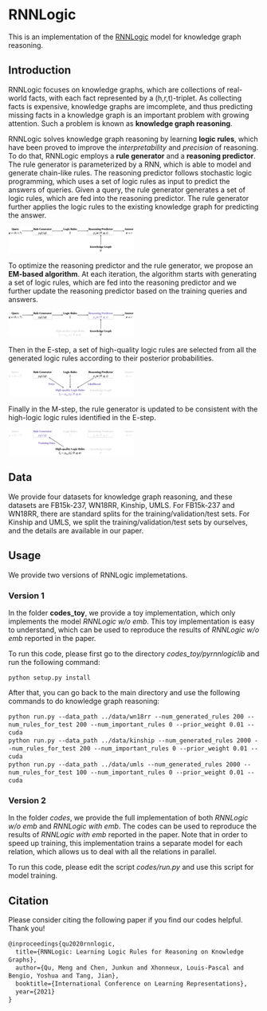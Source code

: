 # RNNLogic

This is an implementation of the [RNNLogic](https://arxiv.org/abs/2010.04029) model for knowledge graph reasoning. 

## Introduction

RNNLogic focuses on knowledge graphs, which are collections of real-world facts, with each fact represented by a (h,r,t)​-triplet. As collecting facts is expensive, knowledge graphs are imcomplete, and thus predicting missing facts in a knowledge graph is an important problem with growing attention. Such a problem is known as **knowledge graph reasoning**.

RNNLogic solves knowledge graph reasoning by learning **logic rules**, which have been proved to improve the *interpretability* and *precision* of reasoning. To do that, RNNLogic employs a **rule generator** and a **reasoning predictor**. The rule generator is parameterized by a RNN, which is able to model and generate chain-like rules. The reasoning predictor follows stochastic logic programming, which uses a set of logic rules as input to predict the answers of queries. Given a query, the rule generator generates a set of logic rules, which are fed into the reasoning predictor. The rule generator further applies the logic rules to the existing knowledge graph for predicting the answer.

<img src="./figures/workflow.png" alt="workflow" img width="50%" />

To optimize the reasoning predictor and the rule generator, we propose an **EM-based algorithm**. At each iteration, the algorithm starts with generating a set of logic rules, which are fed into the reasoning predictor and we further update the reasoning predictor based on the training queries and answers.

<img src="./figures/pre-step.png" alt="pre-step" img width="50%" />

Then in the E-step, a set of high-quality logic rules are selected from all the generated logic rules according to their posterior probabilities.

<img src="./figures/e-step.png" alt="e-step" img width="50%" />

Finally in the M-step, the rule generator is updated to be consistent with the high-logic logic rules identified in the E-step.

<img src="./figures/m-step.png" alt="m-step" img width="50%" />

## Data
We provide four datasets for knowledge graph reasoning, and these datasets are FB15k-237, WN18RR, Kinship, UMLS. For FB15k-237 and WN18RR, there are standard splits for the training/validation/test sets. For Kinship and UMLS, we split the training/validation/test sets by ourselves, and the details are available in our paper.

## Usage

We provide two versions of RNNLogic implemetations.

### Version 1

In the folder **codes_toy**, we provide a toy implementation, which only implements the model *RNNLogic w/o emb*. This toy implementation is easy to understand, which can be used to reproduce the results of *RNNLogic w/o emb* reported in the paper.

To run this code, please first go to the directory *codes_toy/pyrnnlogiclib* and run the following command:
```
python setup.py install
```
After that, you can go back to the main directory and use the following commands to do knowledge graph reasoning:
```
python run.py --data_path ../data/wn18rr --num_generated_rules 200 --num_rules_for_test 200 --num_important_rules 0 --prior_weight 0.01 --cuda
python run.py --data_path ../data/kinship --num_generated_rules 2000 --num_rules_for_test 200 --num_important_rules 0 --prior_weight 0.01 --cuda
python run.py --data_path ../data/umls --num_generated_rules 2000 --num_rules_for_test 100 --num_important_rules 0 --prior_weight 0.01 --cuda
```

### Version 2

In the folder *codes*, we provide the full implementation of both *RNNLogic w/o emb* and *RNNLogic with emb*. The codes can be used to reproduce the results of *RNNLogic with emb* reported in the paper. Note that in order to speed up training, this implementation trains a separate model for each relation, which allows us to deal with all the relations in parallel.

To run this code, please edit the script *codes/run.py* and use this script for model training.

## Citation
Please consider citing the following paper if you find our codes helpful. Thank you!
```
@inproceedings{qu2020rnnlogic,
  title={RNNLogic: Learning Logic Rules for Reasoning on Knowledge Graphs},
  author={Qu, Meng and Chen, Junkun and Xhonneux, Louis-Pascal and Bengio, Yoshua and Tang, Jian},
  booktitle={International Conference on Learning Representations},
  year={2021}
}
```
